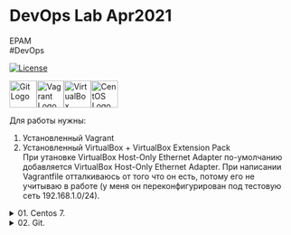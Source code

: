 # DevOps Lab Apr2021<br>
EPAM<br>
#DevOps<br>

[![License](https://img.shields.io/badge/license-MIT%20License-brightgreen.svg)](https://opensource.org/licenses/MIT)

<img
src="../02Git/images/git.png"
height=48 width=48 alt="Git Logo" /><img
src="https://cdn.imgbin.com/11/20/3/imgbin-vagrant-hashicorp-virtual-machine-software-developer-installation-vagrant-ywTTwLKhjrGBxXiPdJNgpkc9D.jpg"
height=48 width=48 alt="Vagrant Logo" /><img
src="https://www.virtualbox.org/graphics/vbox_logo2_gradient.png"
height=48 width=48 alt="VirtualBox Logo" /><img
src="https://4.bp.blogspot.com/-pzbhEk68WJA/V_foOw_QWzI/AAAAAAAAlgg/9_xcZCTxhWo_S2ftXEyFdCw5Wk-CunNzwCLcB/s1600/centos-logo.png"
height=48 width=48 alt="CentOS Logo" />

Для работы нужны:
1. Установленный Vagrant<br>
2. Установленный VirtualBox + VirtualBox Extension Pack<br>
При утановке VirtualBox Host-Only Ethernet Adapter по-умолчанию добавляется VirtualBox Host-Only Ethernet Adapter. При написании Vagrantfile отталкиваюсь от того что он есть, потому его не учитываю в работе (у меня он переконфигурирован под тестовую сеть 192.168.1.0/24).

<details><summary>01. Centos 7.</summary>
<p>

## CentOS 7:

<li>Для выполнения задания 5 использовал [VM's](Tasks/01CentOS/1/).</li>

<li>Для простых задач использую [VM](Tasks/01CentOS/2/) подключаюсь, так:</li>

```
ssh appuser@192.168.1.5 -i ~/.ssh/appuser
```

<b>!!!</b> Пользователям надо заменить [appuser.pub](Tasks\01CentOS\2\files\.sshkey\) на собственный.
</p>
</details>

<details><summary>02. Git.</summary>
<p>

## Git:

Результат выполнения задания опубликован в [Report'e](../02Git/Report.md)

</p>
</details>

